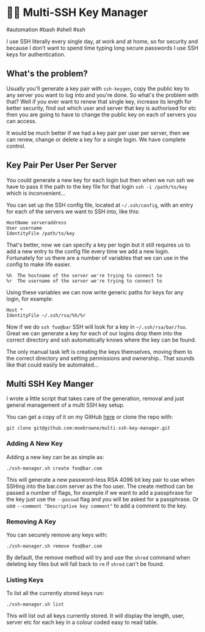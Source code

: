 # 🔑🔑 Multi-SSH Key Manager

#automation
#bash
#shell
#ssh

I use SSH literally every single day, at work and at home, so for security and because I don't want to spend time typing
long secure passwords I use SSH keys for authentication.

## What's the problem?

Usually you'll generate a key pair with `ssh-keygen`, copy the public key to any server you want to log into and you're
done. So what's the problem with that? Well if you ever want to renew that single key, increase its length for better 
security, find out which user and server that key is authorised for etc then you are going to have to change the public 
key on each of servers you can access.

It would be much better if we had a key pair per user per server, then we can renew, change or delete a key for a single
login. We have complete control.

## Key Pair Per User Per Server

You could generate a new key for each login but then when we run ssh we have to pass it the path to the key file for that
login `ssh -i /path/to/key` which is inconvenient...

You can set up the SSH config file, located at `~/.ssh/config`, with an entry for each of the servers we want to SSH into,
like this:

```
HostName serveraddress
User username
IdentityFile /path/to/key
```

That's better, now we can specify a key per login but it still requires us to add a new entry to the config file every 
time we add a new login. Fortunately for us there are a number of variables that we can use in the config to make life easier.

```
%h	The hostname of the server we're trying to connect to
%r	The username of the server we're trying to connect to
```

Using these variables we can now write generic paths for keys for any login, for example:

```
Host *
IdentityFile ~/.ssh/rsa/%h/%r
```

Now if we do `ssh foo@bar` SSH will look for a key in `~/.ssh/rsa/bar/foo`. Great we can generate a key for each of our 
logins drop them into the correct directory and ssh automatically knows where the key can be found.

The only manual task left is creating the keys themselves, moving them to the correct directory and setting permissions 
and ownership.. That sounds like that could easily be automated...

## Multi SSH Key Manger

I wrote a little script that takes care of the generation, removal and just general management of a multi SSH key setup.

You can get a copy of it on my GitHub [here](https://github.com/moebrowne/multi-ssh-key-manager) or clone the repo with:

```
git clone git@github.com:moebrowne/multi-ssh-key-manager.git
```

### Adding A New Key

Adding a new key can be as simple as:

```
./ssh-manager.sh create foo@bar.com
```

This will generate a new password-less RSA 4096 bit key pair to use when SSHing into the bar.com server as the foo user.
The create method can be passed a number of flags, for example if we want to add a passphrase for the key just use the 
`--passwd` flag and you will be asked for a passphrase. Or use `--comment "Descriptive key comment"` to add a comment to
the key.

### Removing A Key

You can securely remove any keys with:

```
./ssh-manager.sh remove foo@bar.com
```

By default, the remove method will try and use the `shred` command when deleting key files but will fall back to `rm` 
if `shred` can't be found.

### Listing Keys

To list all the currently stored keys run:

```
./ssh-manager.sh list
```

This will list out all keys currently stored. It will display the length, user, server etc for each key in a colour 
coded easy to read table. 

